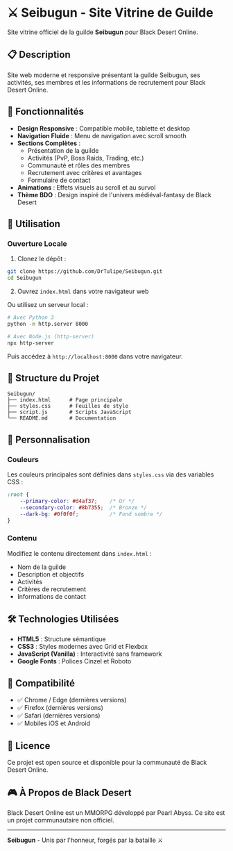 # ⚔️ Seibugun - Site Vitrine de Guilde

Site vitrine officiel de la guilde **Seibugun** pour Black Desert Online.

## 📋 Description

Site web moderne et responsive présentant la guilde Seibugun, ses activités, ses membres et les informations de recrutement pour Black Desert Online.

## 🌟 Fonctionnalités

- **Design Responsive** : Compatible mobile, tablette et desktop
- **Navigation Fluide** : Menu de navigation avec scroll smooth
- **Sections Complètes** :
  - Présentation de la guilde
  - Activités (PvP, Boss Raids, Trading, etc.)
  - Communauté et rôles des membres
  - Recrutement avec critères et avantages
  - Formulaire de contact
- **Animations** : Effets visuels au scroll et au survol
- **Thème BDO** : Design inspiré de l'univers médiéval-fantasy de Black Desert

## 🚀 Utilisation

### Ouverture Locale

1. Clonez le dépôt :
```bash
git clone https://github.com/DrTulipe/Seibugun.git
cd Seibugun
```

2. Ouvrez `index.html` dans votre navigateur web

Ou utilisez un serveur local :
```bash
# Avec Python 3
python -m http.server 8000

# Avec Node.js (http-server)
npx http-server
```

Puis accédez à `http://localhost:8000` dans votre navigateur.

## 📁 Structure du Projet

```
Seibugun/
├── index.html      # Page principale
├── styles.css      # Feuilles de style
├── script.js       # Scripts JavaScript
└── README.md       # Documentation
```

## 🎨 Personnalisation

### Couleurs

Les couleurs principales sont définies dans `styles.css` via des variables CSS :

```css
:root {
    --primary-color: #d4af37;    /* Or */
    --secondary-color: #8b7355;  /* Bronze */
    --dark-bg: #0f0f0f;          /* Fond sombre */
}
```

### Contenu

Modifiez le contenu directement dans `index.html` :
- Nom de la guilde
- Description et objectifs
- Activités
- Critères de recrutement
- Informations de contact

## 🛠️ Technologies Utilisées

- **HTML5** : Structure sémantique
- **CSS3** : Styles modernes avec Grid et Flexbox
- **JavaScript (Vanilla)** : Interactivité sans framework
- **Google Fonts** : Polices Cinzel et Roboto

## 📱 Compatibilité

- ✅ Chrome / Edge (dernières versions)
- ✅ Firefox (dernières versions)
- ✅ Safari (dernières versions)
- ✅ Mobiles iOS et Android

## 📝 Licence

Ce projet est open source et disponible pour la communauté de Black Desert Online.

## 🎮 À Propos de Black Desert

Black Desert Online est un MMORPG développé par Pearl Abyss. Ce site est un projet communautaire non officiel.

---

**Seibugun** - Unis par l'honneur, forgés par la bataille ⚔️
